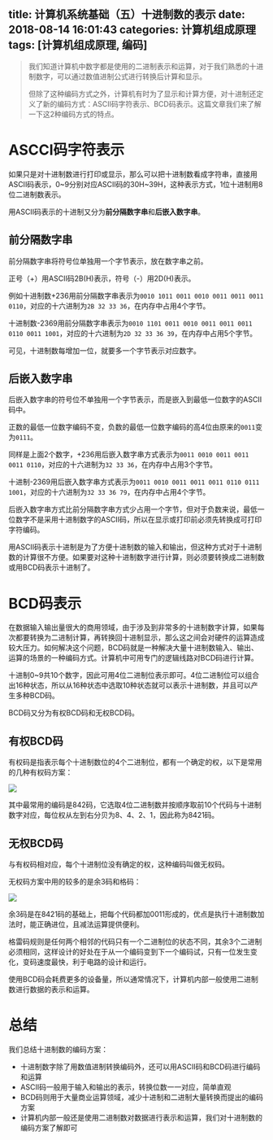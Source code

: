title: 计算机系统基础（五）十进制数的表示
date: 2018-08-14 16:01:43
categories: 计算机组成原理
tags: [计算机组成原理, 编码]
---

> 我们知道计算机中数字都是使用的二进制表示和运算，对于我们熟悉的十进制数字，可以通过数值进制公式进行转换后计算和显示。
> 
> 但除了这种编码方式之外，计算机有时为了显示和计算方便，对十进制还定义了新的编码方式：ASCII码字符表示、BCD码表示。这篇文章我们来了解一下这2种编码方式的特点。

# ASCCI码字符表示

如果只是对十进制数进行打印或显示，那么可以把十进制数看成字符串，直接用ASCII码表示，0~9分别对应ASCII码的30H~39H，这种表示方式，1位十进制用8位二进制数表示。

用ASCII码表示的十进制又分为**前分隔数字串**和**后嵌入数字串**。

## 前分隔数字串

前分隔数字串将符号位单独用一个字节表示，放在数字串之前。

正号（+）用ASCII码2B(H)表示，符号（-）用2D(H)表示。

例如十进制数+236用前分隔数字串表示为`0010 1011 0011 0010 0011 0011 0011 0110`，对应的十六进制为`2B 32 33 36`，在内存中占用4个字节。

十进制数-2369用前分隔数字串表示为`0010 1101 0011 0010 0011 0011 0011 0110 0011 1001`，对应的十六进制为`2D 32 33 36 39`，在内存中占用5个字节。

可见，十进制数每增加一位，就要多一个字节表示对应数字。

<!-- more -->

## 后嵌入数字串

后嵌入数字串的符号位不单独用一个字节表示，而是嵌入到最低一位数字的ASCII码中。

正数的最低一位数字编码不变，负数的最低一位数字编码的高4位由原来的`0011`变为`0111`。

同样是上面2个数字，+236用后嵌入数字串方式表示为`0011 0010 0011 0011 0011 0110`，对应的十六进制为`32 33 36`，在内存中占用3个字节。

十进制-2369用后嵌入数字串方式表示为`0011 0010 0011 0011 0011 0110 0111 1001`，对应的十六进制为`32 33 36 79`，在内存中占用4个字节。

后嵌入数字串方式比前分隔数字串方式少占用一个字节，但对于负数来说，最低一位数字不是采用十进制数字的ASCII码，所以在显示或打印前必须先转换成可打印字符编码。

用ASCII码表示十进制是为了方便十进制数的输入和输出，但这种方式对于十进制数的计算很不方便。如果要对这种十进制数字进行计算，则必须要转换成二进制数或用BCD码表示十进制了。

# BCD码表示

在数据输入输出量很大的商用领域，由于涉及到非常多的十进制数字计算，如果每次都要转换为二进制计算，再转换回十进制显示，那么这之间会对硬件的运算造成较大压力。如何解决这个问题，BCD码就是一种解决大量十进制数输入、输出、运算的场景的一种编码方式。计算机中可用专门的逻辑线路对BCD码进行计算。

十进制0~9共10个数字，因此可用4位二进制位表示即可。4位二进制位可以组合出16种状态，所以从16种状态中选取10种状态就可以表示十进制数，并且可以产生多种BCD码。

BCD码又分为有权BCD码和无权BCD码。

## 有权BCD码

有权码是指表示每个十进制数位的4个二进制位，都有一个确定的权，以下是常用的几种有权码方案：

![](https://kaito-blog-1253469779.cos.ap-beijing.myqcloud.com/1534237803.png?imageMogr2/thumbnail/!70p)

其中最常用的编码是842码，它选取4位二进制数并按顺序取前10个代码与十进制数字对应，每位权从左到右分贝为8、4、2、1，因此称为8421码。

## 无权BCD码

与有权码相对应，每个十进制位没有确定的权，这种编码叫做无权码。

无权码方案中用的较多的是余3码和格码：

![](https://kaito-blog-1253469779.cos.ap-beijing.myqcloud.com/1534237963.png?imageMogr2/thumbnail/!70p)

余3码是在8421码的基础上，把每个代码都加0011形成的，优点是执行十进制数加法时，能正确进位，且减法运算提供便利。

格雷码规则是任何两个相邻的代码只有一个二进制位的状态不同，其余3个二进制必须相同，这样设计的好处在于从一个编码变到下一个编码试，只有一位发生变化，变码速度最快，利于电路的设计和运行。

使用BCD码会耗费更多的设备量，所以通常情况下，计算机内部一般使用二进制数进行数据的表示和运算。

# 总结

我们总结十进制数的编码方案：

- 十进制数字除了用数值进制转换编码外，还可以用ASCII码和BCD码进行编码和运算
- ASCII码一般用于输入和输出的表示，转换位数一一对应，简单直观
- BCD码则用于大量商业运算领域，减少十进制和二进制大量转换而提出的编码方案
- 计算机内部一般还是使用二进制数对数据进行表示和运算，我们对十进制数的编码方案了解即可

